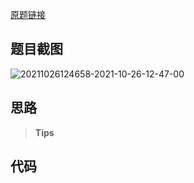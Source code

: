 [原题链接](https://www.acwing.com/problem/content/1454/)

## 题目截图

![20211026124658-2021-10-26-12-47-00](https://raw.githubusercontent.com/fengwei2002/Pictures_02/master/images/20211026124658-2021-10-26-12-47-00.png)

## 思路


> **Tips** 


## 代码


``` cpp 

```

``` go

```
